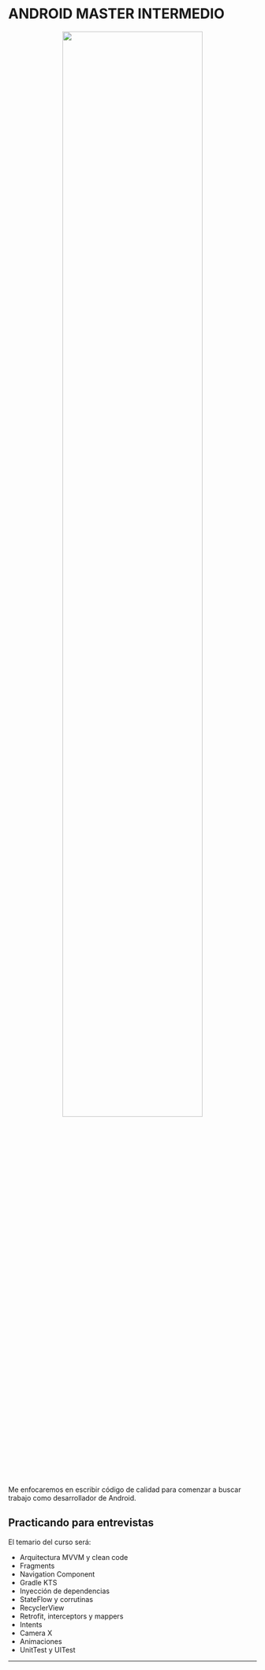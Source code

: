 # ANDROID MASTER INTERMEDIO

<p align="center">
<a href="https://youtu.be/UaR7GSNACsM"><img src="https://i.imgur.com/V48W0sU.jpg" style="height: 75%; width:75%;"/></center></a></p>

Me enfocaremos en escribir código de calidad para comenzar a buscar trabajo como desarrollador de Android.

## Practicando para entrevistas

El temario del curso será:
<br />
- Arquitectura MVVM y clean code
- Fragments
- Navigation Component
- Gradle KTS
- Inyección de dependencias
- StateFlow y corrutinas
- RecyclerView
- Retrofit, interceptors y mappers
- Intents
- Camera X
- Animaciones
- UnitTest y UITest

---



